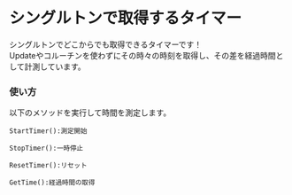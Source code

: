 # シングルトンで取得するタイマー
シングルトンでどこからでも取得できるタイマーです！  
Updateやコルーチンを使わずにその時々の時刻を取得し、その差を経過時間として計測しています。

### 使い方
以下のメソッドを実行して時間を測定します。

    StartTimer():測定開始

    StopTimer():一時停止

    ResetTimer():リセット

    GetTime():経過時間の取得
